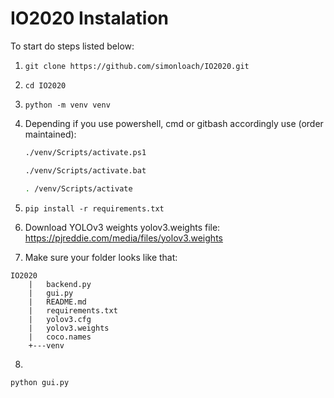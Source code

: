 # IO2020 Instalation
To start do steps listed below:
  1. ```git clone https://github.com/simonloach/IO2020.git```
  2. ```cd IO2020```
  3. ```python -m venv venv```
  4. Depending if you use powershell, cmd or gitbash accordingly use (order maintained):
      ```bash
      ./venv/Scripts/activate.ps1
      ```
      ```bash
      ./venv/Scripts/activate.bat
      ```
      ```bash
      . /venv/Scripts/activate
      ```
      
  5. ```pip install -r requirements.txt```
  6. Download YOLOv3 weights yolov3.weights file: https://pjreddie.com/media/files/yolov3.weights
  7. Make sure your folder looks like that:
  ```
  IO2020
      |   backend.py
      |   gui.py
      |   README.md
      |   requirements.txt
      |   yolov3.cfg
      |   yolov3.weights 
      |   coco.names
      +---venv 
 ```     
8. 
```bash
python gui.py
```
